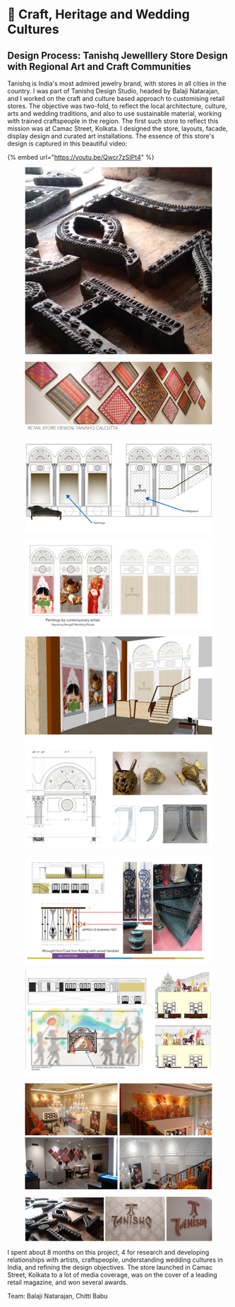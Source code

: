 # 🧡 Craft, Heritage and Wedding Cultures

## Design Process: Tanishq Jewelllery Store Design with Regional Art and Craft Communities

Tanishq is India's most admired jewelry brand, with stores in all cities in the country. I was part of Tanishq Design Studio, headed by Balaji Natarajan, and I worked on the craft and culture based approach to customising retail stores. The objective was two-fold, to reflect the local architecture, culture, arts and wedding traditions, and also to use sustainable material, working with trained craftspeople in the region. The first such store to reflect this mission was at Camac Street, Kolkata. I designed the store, layouts, facade, display design and curated art installations. The essence of this store's design is captured in this beautiful video:

{% embed url="https://youtu.be/Qwcr7zSIPt4" %}





<figure><img src="../../.gitbook/assets/ch_0 (5).jpg" alt=""><figcaption></figcaption></figure>

<figure><img src="../../.gitbook/assets/ch_1 (4).jpg" alt=""><figcaption></figcaption></figure>

<figure><img src="../../.gitbook/assets/ch_2 (3).jpg" alt=""><figcaption></figcaption></figure>

<figure><img src="../../.gitbook/assets/ch_3 (3).jpg" alt=""><figcaption></figcaption></figure>

<figure><img src="../../.gitbook/assets/ch_4 (3).jpg" alt=""><figcaption></figcaption></figure>

<figure><img src="../../.gitbook/assets/ch_5 (2).jpg" alt=""><figcaption></figcaption></figure>

<figure><img src="../../.gitbook/assets/ch_6 (3).jpg" alt=""><figcaption></figcaption></figure>

<figure><img src="../../.gitbook/assets/ch_7 (1) (1).jpg" alt=""><figcaption></figcaption></figure>

<figure><img src="../../.gitbook/assets/ch_8 (1) (1).jpg" alt=""><figcaption></figcaption></figure>

<figure><img src="../../.gitbook/assets/ch_9 (1) (1).jpg" alt=""><figcaption></figcaption></figure>

I spent about 8 months on this project, 4 for research and developing relationships with artists, craftspeople, understanding wedding cultures in India, and refining the design objectives. The store launched in Camac Street, Kolkata to a lot of media coverage, was on the cover of a leading retail magazine, and won several awards.

Team: Balaji Natarajan, Chitti Babu

